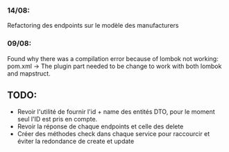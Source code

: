 ### 14/08:

Refactoring des endpoints sur le modèle des manufacturers

### 09/08:

Found why there was a compilation error because of lombok not working: pom.xml -> The plugin part needed to be change to work with both lombok and mapstruct.

## TODO:

-   Revoir l'utilité de fournir l'id + name des entités DTO, pour le moment seul l'ID est pris en compte.
-   Revoir la réponse de chaque endpoints et celle des delete
-   Créer des méthodes check dans chaque service pour raccourcir et éviter la redondance de create et update
